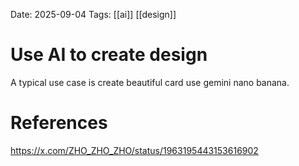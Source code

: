 
Date: 2025-09-04
Tags: [[ai]] [[design]]

# Use AI to create design

A typical use case is create beautiful card use gemini nano banana.

# References
https://x.com/ZHO_ZHO_ZHO/status/1963195443153616902